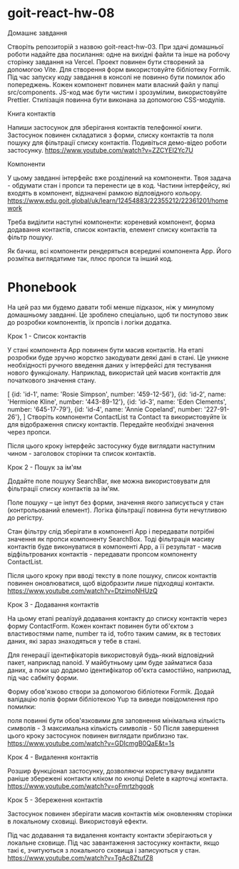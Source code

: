 # goit-react-hw-08

Домашнє завдання

Створіть репозиторій з назвою goit-react-hw-03. При здачі домашньої роботи
надайте два посилання: одне на вихідні файли та інше на робочу сторінку завдання
на Vercel. Проект повинен бути створений за допомогою Vite. Для створення форм
використовуйте бібліотеку Formik. Під час запуску коду завдання в консолі не
повинно бути помилок або попереджень. Кожен компонент повинен мати власний файл
у папці src/components. JS-код має бути чистим і зрозумілим, використовуйте
Prettier. Стилізація повинна бути виконана за допомогою CSS-модулів.

Книга контактів

Напиши застосунок для зберігання контактів телефонної книги. Застосунок повинен
складатися з форми, списку контактів та поля пошуку для фільтрації списку
контактів. Подивіться демо-відео роботи застосунку.
https://www.youtube.com/watch?v=ZZCYEl2Yc7U

Компоненти

У цьому завданні інтерфейс вже розділений на компоненти. Твоя задача - обдумати
стан і пропси та перенести це в код. Частини інтерфейсу, які входять в
компонент, відзначені рамкою відповідного кольору.
https://www.edu.goit.global/uk/learn/12454883/22355212/22361201/homework

Треба виділити наступні компоненти: кореневий компонент, форма додавання
контактів, список контактів, елемент списку контактів та фільтр пошуку.

Як бачиш, всі компоненти рендеряться всередині компонента App. Його розмітка
виглядатиме так, плюс пропси та інший код.

<div>
  <h1>Phonebook</h1>
  <ContactForm />
  <SearchBox />
  <ContactList />
</div>

На цей раз ми будемо давати тобі менше підказок, ніж у минулому домашньому
завданні. Це зроблено спеціально, щоб ти поступово звик до розробки компонентів,
їх пропсів і логіки додатка.

Крок 1 - Список контактів

У стані компонента App повинен бути масив контактів. На етапі розробки буде
зручно жорстко закодувати деякі дані в стані. Це уникне необхідності ручного
введення даних у інтерфейсі для тестування нового функціоналу. Наприклад,
використай цей масив контактів для початкового значення стану.

[ {id: 'id-1', name: 'Rosie Simpson', number: '459-12-56'}, {id: 'id-2', name:
'Hermione Kline', number: '443-89-12'}, {id: 'id-3', name: 'Eden Clements',
number: '645-17-79'}, {id: 'id-4', name: 'Annie Copeland', number: '227-91-26'},
] Створіть компоненти ContactList та Contact та використовуйте їх для
відображення списку контактів. Передайте необхідні значення через пропси.

Після цього кроку інтерфейс застосунку буде виглядати наступним чином -
заголовок сторінки та список контактів.

Крок 2 - Пошук за ім'ям

Додайте поле пошуку SearchBar, яке можна використовувати для фільтрації списку
контактів за ім'ям.

Поле пошуку – це інпут без форми, значення якого записується у стан
(контрольований елемент). Логіка фільтрації повинна бути нечутливою до регістру.

Стан фільтру слід зберігати в компоненті App і передавати потрібні значення як
пропси компоненту SearchBox. Тоді фільтрація масиву контактів буде виконуватися
в компоненті App, а її результат - масив відфільтрованих контактів - передавати
пропсом компоненту ContactList.

Після цього кроку при вводі тексту в поле пошуку, список контактів повинен
оновлюватися, щоб відобразити лише підходящі контакти.
https://www.youtube.com/watch?v=DtzimoNHUzQ

Крок 3 - Додавання контактів

На цьому етапі реалізуй додавання контакту до списку контактів через форму
ContactForm. Кожен контакт повинен бути об'єктом з властивостями name, number та
id, тобто таким самим, як в тестових даних, які зараз знаходяться у тебе в
стані.

Для генерації ідентифікаторів використовуй будь-який відповідний пакет,
наприклад nanoid. У майбутньому цим буде займатися база даних, а поки що додаємо
ідентифікатор об'єкта самостійно, наприклад, під час сабміту форми.

Форму обов'язково створи за допомогою бібліотеки Formik. Додай валідацію полів
форми бібліотекою Yup та виведи повідомлення про помилки:

поля повинні бути обов'язковими для заповнення мінімальна кількість символів - 3
максимальна кількість символів - 50 Після завершення цього кроку застосунок
повинен виглядати приблизно так.
https://www.youtube.com/watch?v=GDIcmgB0QaE&t=1s

Крок 4 - Видалення контактів

Розшир функціонал застосунку, дозволяючи користувачу видаляти раніше збережені
контакти кліком по кнопці Delete в карточці контакта.
https://www.youtube.com/watch?v=oFmrtzhgoqk

Крок 5 - Збереження контактів

Застосунок повинен зберігати масив контактів між оновленням сторінки в
локальному сховищі. Використовуй ефекти.

Під час додавання та видалення контакту контакти зберігаються у локальне
сховище. Під час завантаження застосунку контакти, якщо такі є, зчитуються з
локального сховища і записуються у стан.
https://www.youtube.com/watch?v=TgAc8ZtufZ8
